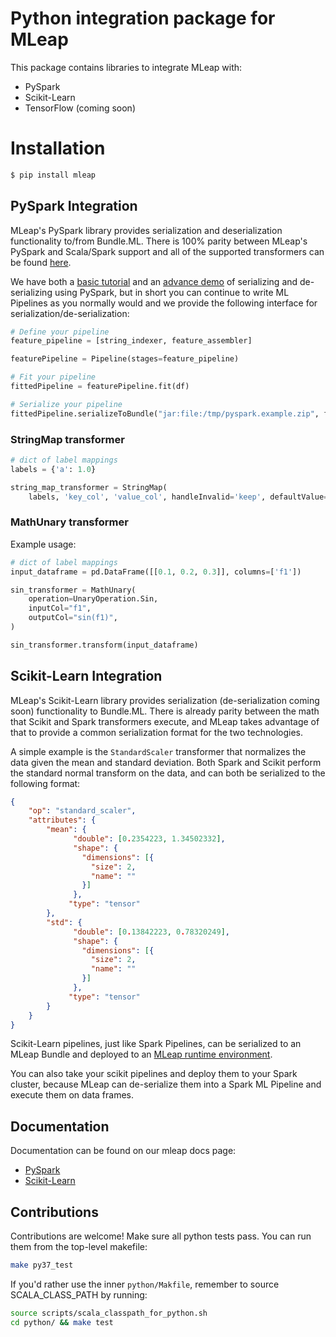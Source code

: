 # Python integration package for MLeap

This package contains libraries to integrate MLeap with:
* PySpark
* Scikit-Learn
* TensorFlow (coming soon)

# Installation

```bash
$ pip install mleap
```

## PySpark Integration

MLeap's PySpark library provides serialization and deserialization functionality to/from Bundle.ML. There is 100% parity between MLeap's PySpark and Scala/Spark support and all of the supported transformers can be found [here](http://mleap-docs.combust.ml/core-concepts/transformers/support.html).

We have both a [basic tutorial](http://mleap-docs.combust.ml/py-spark/) and an [advance demo](https://github.com/combust/mleap-demo/blob/master/notebooks/PySpark%20-%20AirBnb.ipynb) of serializing and de-serializing using PySpark, but in short you can continue to write ML Pipelines as you normally would and we provide the following interface for serialization/de-serialization:

```python
# Define your pipeline
feature_pipeline = [string_indexer, feature_assembler]

featurePipeline = Pipeline(stages=feature_pipeline)

# Fit your pipeline
fittedPipeline = featurePipeline.fit(df)

# Serialize your pipeline
fittedPipeline.serializeToBundle("jar:file:/tmp/pyspark.example.zip", fittedPipeline.transform(df))
```

### StringMap transformer

```python
# dict of label mappings
labels = {'a': 1.0}

string_map_transformer = StringMap(
    labels, 'key_col', 'value_col', handleInvalid='keep', defaultValue=0.0)
```

### MathUnary transformer

Example usage:
```python
# dict of label mappings
input_dataframe = pd.DataFrame([[0.1, 0.2, 0.3]], columns=['f1'])

sin_transformer = MathUnary(
    operation=UnaryOperation.Sin,
    inputCol="f1",
    outputCol="sin(f1)",
)

sin_transformer.transform(input_dataframe)
```

## Scikit-Learn Integration

MLeap's Scikit-Learn library provides serialization (de-serialization coming soon) functionality to Bundle.ML. There is already parity between the math that Scikit and Spark transformers execute, and MLeap takes advantage of that to provide a common serialization format for the two technologies. 

A simple example is the `StandardScaler` transformer that normalizes the data given the mean and standard deviation. Both Spark and Scikit perform the standard normal transform on the data, and can both be serialized to the following format:

```json
{
    "op": "standard_scaler",
    "attributes": {
        "mean": {
              "double": [0.2354223, 1.34502332],
              "shape": {
                "dimensions": [{
                  "size": 2,
                  "name": ""
                }]
              },
             "type": "tensor"             
        },
        "std": {
              "double": [0.13842223, 0.78320249],
              "shape": {
                "dimensions": [{
                  "size": 2,
                  "name": ""
                }]
              },
             "type": "tensor"
        }
    }
}
```

Scikit-Learn pipelines, just like Spark Pipelines, can be serialized to an MLeap Bundle and deployed to an [MLeap runtime environment](http://mleap-docs.combust.ml/mleap-runtime/).

You can also take your scikit pipelines and deploy them to your Spark cluster, because MLeap can de-serialize them into a Spark ML Pipeline and execute them on data frames.

## Documentation

Documentation can be found on our mleap docs page:
* [PySpark](http://mleap-docs.combust.ml/getting-started/py-spark.html)
* [Scikit-Learn](http://mleap-docs.combust.ml/getting-started/scikit-learn.html)

## Contributions
Contributions are welcome! Make sure all python tests pass.
You can run them from the top-level makefile:
```bash
make py37_test
```

If you'd rather use the inner `python/Makfile`, remember to source SCALA_CLASS_PATH by running:

```bash
source scripts/scala_classpath_for_python.sh
cd python/ && make test
```

